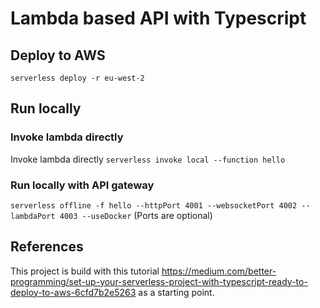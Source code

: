 # Lambda based API with Typescript

## Deploy to AWS

`serverless deploy -r eu-west-2`

## Run locally

### Invoke lambda directly

Invoke lambda directly
`serverless invoke local --function hello`

### Run locally with API gateway

`serverless offline -f hello --httpPort 4001 --websocketPort 4002 --lambdaPort 4003 --useDocker`
(Ports are optional)

## References

This project is build with this tutorial https://medium.com/better-programming/set-up-your-serverless-project-with-typescript-ready-to-deploy-to-aws-6cfd7b2e5263 as a starting point.
